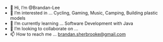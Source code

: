 - 👋 Hi, I’m @Brandan-Lee
- 👀 I’m interested in ... Cycling, Gaming, Music, Camping, Building plastic models
- 🌱 I’m currently learning ... Software Development with Java
- 💞️ I’m looking to collaborate on ...
- 📫 How to reach me ... brandan.sherbrooke@gmail.com

<!---
Brandan-Lee/Brandan-Lee is a ✨ special ✨ repository because its `README.md` (this file) appears on your GitHub profile.
You can click the Preview link to take a look at your changes.
--->
